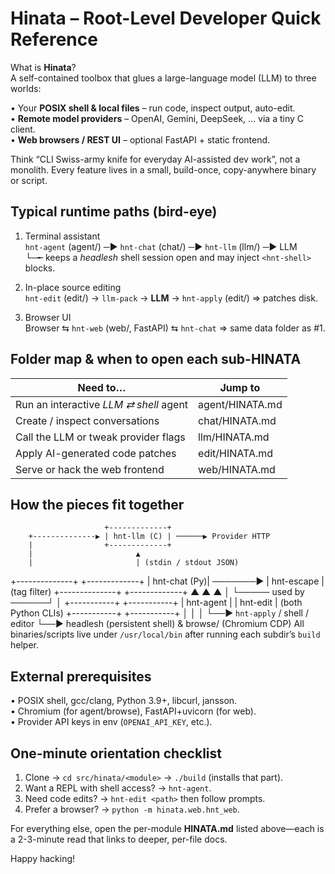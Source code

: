 Hinata – Root-Level Developer Quick Reference
============================================

What is **Hinata**?  
A self-contained toolbox that glues a large-language model (LLM) to three worlds:

• Your **POSIX shell & local files** – run code, inspect output, auto-edit.  
• **Remote model providers** – OpenAI, Gemini, DeepSeek, … via a tiny C client.  
• **Web browsers / REST UI** – optional FastAPI + static frontend.

Think “CLI Swiss-army knife for everyday AI-assisted dev work”, not a monolith.
Every feature lives in a small, build-once, copy-anywhere binary or script.

Typical runtime paths (bird-eye)
--------------------------------
1. Terminal assistant  
   `hnt-agent` (agent/) ─▶ `hnt-chat` (chat/) ─▶ `hnt-llm` (llm/) ─▶ LLM  
   └─╾  keeps a *headlesh* shell session open and may inject `<hnt-shell>` blocks.

2. In-place source editing  
   `hnt-edit` (edit/) → `llm-pack` → **LLM** → `hnt-apply` (edit/) ⇒ patches disk.

3. Browser UI  
   Browser ⇆ `hnt-web` (web/, FastAPI) ⇆ `hnt-chat` ⇒ same data folder as #1.

Folder map & when to open each sub-HINATA
-----------------------------------------
Need to… | Jump to
---------|----------------------------------------------
Run an interactive *LLM ⇄ shell* agent | agent/HINATA.md
Create / inspect conversations          | chat/HINATA.md
Call the LLM or tweak provider flags    | llm/HINATA.md
Apply AI-generated code patches         | edit/HINATA.md
Serve or hack the web frontend          | web/HINATA.md

How the pieces fit together
---------------------------
                         +-------------+
        +--------------▶ | hnt-llm (C) | ──────▶ Provider HTTP
        |                +-------------+
        |                       ▲
        |                       | (stdin / stdout JSON)
+--------------+         +-------------+
| hnt-chat (Py)| ───────▶ | hnt-escape |  (tag filter)
+--------------+         +-------------+
      ▲  ▲                    ▲
      │  └───── used by ──────┘
      │
 +-----------+     +-----------+
 | hnt-agent |     | hnt-edit  |   (both Python CLIs)
 +-----------+     +-----------+
      │                 │
      │                 └──▶ `hnt-apply` / shell / editor
      └──▶ headlesh (persistent shell) & browse/ (Chromium CDP)
All binaries/scripts live under `/usr/local/bin` after running each subdir’s
`build` helper.

External prerequisites
----------------------
• POSIX shell, gcc/clang, Python 3.9+, libcurl, jansson.  
• Chromium (for agent/browse), FastAPI+uvicorn (for web).  
• Provider API keys in env (`OPENAI_API_KEY`, etc.).

One-minute orientation checklist
--------------------------------
1. Clone → `cd src/hinata/<module>` → `./build` (installs that part).  
2. Want a REPL with shell access? → `hnt-agent`.  
3. Need code edits? → `hnt-edit <path>` then follow prompts.  
4. Prefer a browser? → `python -m hinata.web.hnt_web`.  

For everything else, open the per-module **HINATA.md** listed above—each is a
2-3-minute read that links to deeper, per-file docs.

Happy hacking!